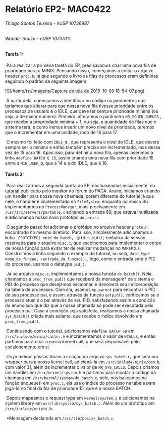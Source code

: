 # Relatório EP2- MAC0422

###### Thiago Santos Teixeira - nUSP 10736987

###### Wander Souza - nUSP 10737011

#### Tarefa 1:

​	Para realizar a primeira tarefa do EP, precisávamos criar uma nova fila de prioridade para o MINIX. Pensando nisso, começamos a editar o arquivo header `proc.h`, já que segundo o livro as filas de processos eram definidas seguindo o padrão da seguinte imagem:

![](/home/tst/Imagens/Captura de tela de 2019-10-09 18-54-07.png)

​	A partir dela, começamos a identificar no código os parâmetros que teríamos que alterar para que nossa nova fila tivesse prioridade entre os processos de usuário e o IDLE, que deve ter sempre prioridade mínima (ou seja, a de maior número). Primeiro, alteramos o parâmetro `NR_SCHED_QUEUES` , que recebe a propriedade mínima + 1, ou seja, a quantidade de filas que o sistema terá, e como iremos inserir um novo nível de prioridade, teremos que o incrementar em uma unidade, indo de 16 para 17.

​	O mesmo foi feito com `IDLE_Q` , que representa o nível do IDLE, que deverá sempre ser o mínimo e então também precisa ser incrementado, mas dessa vez de 15 para 16. Após isso, para definir a nova fila, apenas inserimos a linha `#define BATCH_Q 15`, assim criando uma nova fila com prioridade 15, entre a `MIN_USER_Q`, que é 14 e a do IDLE, que é 16.

#### 

#### Tarefa 2:

​	Para realizarmos a segunda tarefa do EP, nos baseamos inicialmente, no [tutorial](http://www.cis.syr.edu/~wedu/seed/Documentation/Minix3/How_to_add_system_call.pdf) publicado pelo monitor no forum do PACA. Assim, iniciamos criando um handler para nossa nova chamada, porém diferente do tutorial já que nele, o handler é implementado no `FileSystem`, enquanto no nosso SO implementamos no `ProcessManager`, mais precisamente em `/usr/src/servers/pm/table.c` editando a entrada 69, que estava inutilizada e adicionando nosso novo protótipo `do_batch`.

​	O segundo passo foi adicionar o protótipo no arquivo header `proto.h` encontrado no mesmo diretório. Para isso, simplesmente adicionamos a linha `_PROTOTYPE( void do_batch, (pid_t pid));` embaixo da sessão reservada para o arquivo `misc.c`, que escolhemos para implementar o corpo de nossa função para evitar ter de realizar mudanças no `MAKEFILE`. Construímos a linha seguindo o exemplo do tutorial, ou seja, `data_type nome_da_funcao, (entrada_da_funcao));`, logo, como o entrada sera o PID do processo, usamos o datatype `pid_t`.

​	Já no arquivo `misc.c`, implementamos a nossa função `do_batch()`. Nela, chamamos a `proc_from_pid()` que receberá da mensagem* de sistema o PID do processo que desejamos escalonar, e devolverá seu índice/posição na tabela de processos. Com ela, usamos `mp.parent` para encontrar o PID de seu processo pai, e assim, através da função `getpid()`, verificamos se o processo atual é o pai através de seu PID, satisfazendo assim a condição do enunciado que diz que a nossa chamada só pode ser executada pelo processo pai. Caso a condição seja satisfeita, realizamos a nossa chamada `sys_batch()` criada mais adiante, que recebe o índice devolvido em `proc_from_pid()`.

​	Continuando com o tutorial, adicionamos `#define BATCH 69` em `/src/include/minix/callnr.h` e incrementamos o valor de `NCALLS`, e então partimos para criar a nossa kernel call, que será responsável pelo escalonamento em si. 

​	Os primeiros passos foram a criação do arquivo `sys_batch.c`, que será um wrapper para a nossa kernel call, adicioná-la em `/src/include/minix/com.h`, com valor 31, além de incrementar o valor de `NR_SYS_CALLS`. Depois criamos um handler em `/usr/kernel/system.h` e partimos para montar o código da chamada em `/usr/kernel/system/do_batch.c`, nele, nos baseamos na função enqueue() em `proc.c`, ela usa o índice do processo na tabela para jogá-lo no final da fila de prioridade 15, que é a nossa BATCH.

​	Depois mapeamos o request type em `kernel/system.c` e adicionamos na system library em `usr/lib/syslib/sys_batch.c`. Além de um protótipo em `/src/include/unistd.h`.

​	*Mensagem declarada em `/src/lib/posix/_batch.c`. 